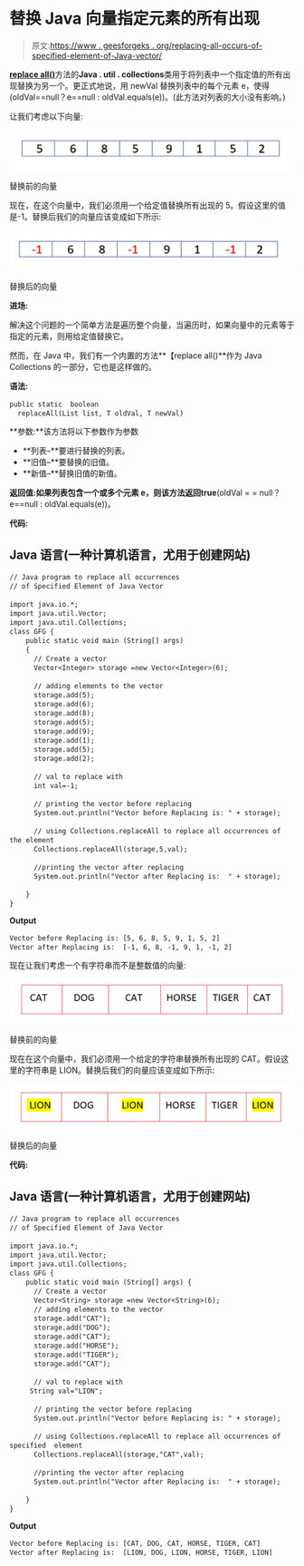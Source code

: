 # 替换 Java 向量指定元素的所有出现

> 原文:[https://www . geesforgeks . org/replacing-all-occurs-of-specified-element-of-Java-vector/](https://www.geeksforgeeks.org/replacing-all-occurrences-of-specified-element-of-java-vector/)

[**replace all()**](https://www.geeksforgeeks.org/collections-replaceall-method-in-java-with-examples/)方法的**Java . util . collections**类用于将列表中一个指定值的所有出现替换为另一个。更正式地说，用 newVal 替换列表中的每个元素 e，使得(oldVal==null？e==null : oldVal.equals(e))。(此方法对列表的大小没有影响。)

让我们考虑以下向量:

![](img/70c40b210c6c02d134b65ec5ffa2e4cf.png)

替换前的向量

现在，在这个向量中，我们必须用一个给定值替换所有出现的 5。假设这里的值是-1。替换后我们的向量应该变成如下所示:

![](img/097825e0fb98a0d708f9c8a524115308.png)

替换后的向量

**进场:**

解决这个问题的一个简单方法是遍历整个向量，当遍历时，如果向量中的元素等于指定的元素，则用给定值替换它。

然而，在 Java 中，我们有一个内置的方法**【replace all()**作为 Java Collections 的一部分，它也是这样做的。

**语法:**

```
public static  boolean
  replaceAll(List list, T oldVal, T newVal)
```

**参数:**该方法将以下参数作为参数

*   **列表–**要进行替换的列表。
*   **旧值–**要替换的旧值。
*   **新值–**替换旧值的新值。

**返回值:**如果列表包含一个或多个元素 e，则该方法返回**true**(oldVal = = null？e==null : oldVal.equals(e))。

**代码:**

## Java 语言(一种计算机语言，尤用于创建网站)

```
// Java program to replace all occurrences
// of Specified Element of Java Vector

import java.io.*;
import java.util.Vector;
import java.util.Collections;
class GFG {
    public static void main (String[] args) 
    {
      // Create a vector
      Vector<Integer> storage =new Vector<Integer>(6);

      // adding elements to the vector
      storage.add(5);      
      storage.add(6);
      storage.add(8);
      storage.add(5);
      storage.add(9);
      storage.add(1);      
      storage.add(5);
      storage.add(2);

      // val to replace with 
      int val=-1;

      // printing the vector before replacing 
      System.out.println("Vector before Replacing is: " + storage);

      // using Collections.replaceAll to replace all occurrences of the element
      Collections.replaceAll(storage,5,val);

      //printing the vector after replacing 
      System.out.println("Vector after Replacing is:  " + storage);

    }
}
```

**Output**

```
Vector before Replacing is: [5, 6, 8, 5, 9, 1, 5, 2]
Vector after Replacing is:  [-1, 6, 8, -1, 9, 1, -1, 2]
```

现在让我们考虑一个有字符串而不是整数值的向量:

![](img/963dc41191cb05a0a5348dbf827b2eb8.png)

替换前的向量

现在在这个向量中，我们必须用一个给定的字符串替换所有出现的 CAT。假设这里的字符串是 LION。替换后我们的向量应该变成如下所示:

![](img/e03a73e4399826e190abe5f46eb18862.png)

替换后的向量

**代码:**

## Java 语言(一种计算机语言，尤用于创建网站)

```
// Java program to replace all occurrences
// of Specified Element of Java Vector

import java.io.*;
import java.util.Vector;
import java.util.Collections;
class GFG {
    public static void main (String[] args) {
      // Create a vector
      Vector<String> storage =new Vector<String>(6);
      // adding elements to the vector
      storage.add("CAT");      
      storage.add("DOG");
      storage.add("CAT");
      storage.add("HORSE");
      storage.add("TIGER");
      storage.add("CAT");

      // val to replace with 
     String val="LION";

      // printing the vector before replacing 
      System.out.println("Vector before Replacing is: " + storage);

      // using Collections.replaceAll to replace all occurrences of specified  element
      Collections.replaceAll(storage,"CAT",val);

      //printing the vector after replacing 
      System.out.println("Vector after Replacing is:  " + storage);

    }
}
```

**Output**

```
Vector before Replacing is: [CAT, DOG, CAT, HORSE, TIGER, CAT]
Vector after Replacing is:  [LION, DOG, LION, HORSE, TIGER, LION]
```